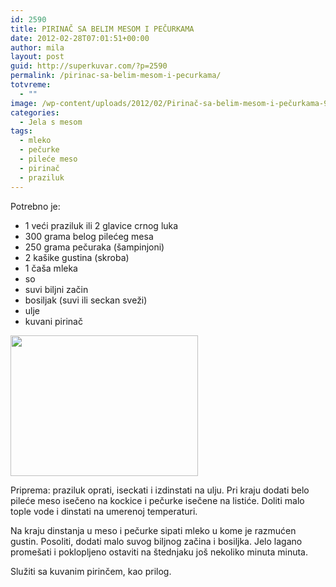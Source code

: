 ```yaml
---
id: 2590
title: PIRINAČ SA BELIM MESOM I PEČURKAMA
date: 2012-02-28T07:01:51+00:00
author: mila
layout: post
guid: http://superkuvar.com/?p=2590
permalink: /pirinac-sa-belim-mesom-i-pecurkama/
totvreme:
  - ""
image: /wp-content/uploads/2012/02/Pirinač-sa-belim-mesom-i-pečurkama-940x198.jpg
categories:
  - Jela s mesom
tags:
  - mleko
  - pečurke
  - pileće meso
  - pirinač
  - praziluk
---
```

Potrebno je:

  * 1 veći praziluk ili 2 glavice crnog luka
  * 300 grama belog pilećeg mesa
  * 250 grama pečuraka (šampinjoni)
  * 2 kašike gustina (skroba)
  * 1 čaša mleka
  * so
  * suvi biljni začin
  * bosiljak (suvi ili seckan sveži)
  * ulje
  * kuvani pirinač

<img class="alignnone size-medium wp-image-2592" title="Pirinač sa belim mesom i pečurkama" src="//superkuvar.com/wp-content/uploads/2012/02/Pirina%C4%8D-sa-belim-mesom-i-pe%C4%8Durkama-300x225.jpg" alt="" width="300" height="225" /> 

Priprema: praziluk oprati, iseckati i izdinstati na ulju. Pri kraju dodati belo pileće meso isečeno na kockice i pečurke isečene na listiće. Doliti malo tople vode i dinstati na umerenoj temperaturi.

Na kraju dinstanja u meso i pečurke sipati mleko u kome je razmućen gustin. Posoliti, dodati malo suvog biljnog začina i bosiljka. Jelo lagano promešati i poklopljeno ostaviti na štednjaku još nekoliko minuta minuta.

Služiti sa kuvanim pirinčem, kao prilog.